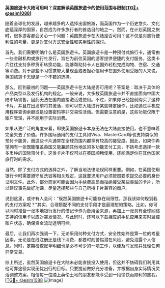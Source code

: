 **英国旅遊卡大陆可用吗？深度解读英国旅遊卡的使用范围与限制[[TG💪+ @esim1088](https://t.me/s/esim1088)]**

随着全球化的发展，越来越多的人选择出国旅游，而英国作为一个历史悠久、文化底蕴深厚的国家，自然成为许多旅行者的首选目的地之一。然而，在计划英国之旅时，很多游客都会关心一个问题：英国旅遊卡在大陆是否可用？这不仅是对旅行便利性的考量，更是对支付方式安全性和实用性的探讨。

首先，我们需要明确什么是英国旅遊卡。英国旅遊卡是一种预付式旅行卡，通常由一些金融机构或旅行社发行，旨在为前往英国的游客提供便捷的支付服务。这类卡片往往支持多种货币转换功能，能够帮助持卡人在国外轻松完成购物、住宿、交通等消费。对于那些不习惯携带大量现金或者担心信用卡在国外使用受限的人来说，英国旅遊卡无疑是一个不错的选择。

那么，回到最初的问题——英国旅遊卡在大陆是否可用呢？答案是：取决于具体的产品类型以及发行机构的规定。一般来说，大多数英国旅遊卡并不直接面向中国大陆市场销售，因此无法在国内直接激活或使用。不过，如果你已经提前购买了这种卡片，并且在出发前将其激活，则可以在大陆进行某些特定操作，比如通过手机应用程序查询余额或是设置密码等非交易性活动。但需要注意的是，这些功能仅限于账户管理，并不能用于实际消费。

如果从更广泛的角度来看，即使英国旅遊卡本身无法在大陆直接使用，也不意味着完全失去了价值。许多国际通用的支付工具如Visa、MasterCard等也支持类似的预付卡服务，而这些卡片通常在全球范围内都享有较高的接受度。因此，如果你希望拥有一张既能覆盖英国又能兼顾其他地区的多功能支付工具，不妨考虑选择一款多币种的国际预付卡。这类卡片不仅可以在英国顺畅使用，还能满足你在其他国家旅行时的需求。

当然，除了支付方式的选择之外，了解当地法律法规同样重要。例如，在英国使用银行卡时需要遵守反洗钱等相关规定，这就要求用户必须按照要求提交必要的身份证明文件。此外，部分商家可能会因为手续费高昂而拒绝接受某些类型的卡片，所以建议事先做好功课，尽量选择那些与自己所持卡片兼容的商户。

说到这里，或许有人会问：“既然英国旅遊卡可能存在局限性，那我该如何规划我的支付方案呢？”其实，合理搭配不同的支付手段才是最理想的策略。比如，你可以同时准备一张本地银行发行的借记卡作为备用金来源，再加上一张具有全球网络支持的信用卡以应对突发情况。与此同时，还可以下载相应的手机应用来实时监控账户状态，确保资金流动透明可控。

最后，让我们再次强调一下，无论采用何种支付方式，安全性始终是第一位的考量因素。无论是在线注册还是线下消费，都要时刻警惕潜在风险，避免泄露个人信息。同时，定期检查账单明细也是必不可少的一项工作，以便及时发现并处理任何异常交易。

综上所述，虽然英国旅遊卡在大陆未必能直接投入使用，但这并不妨碍我们利用其他可靠途径实现无忧出行的目标。只要提前做好充分准备，并根据自身实际情况灵活调整方案，相信每一位踏上英伦土地的朋友都能享受到一段愉快而顺利的旅程。[[TG💪+ @esim1088](https://t.me/s/esim1088) ![Image](https://i.postimg.cc/4NQfJmqS/Snipaste-2025-05-13-00-14-12.png)]